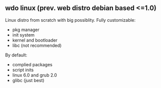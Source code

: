 ## wdo linux (prev. web distro debian based <=1.0)

Linux distro from scratch with big possiblity.
Fully customizable:
- pkg manager
- init system
- kernel and bootloader
- libc (not recommended)

By default:
- complied packages
- script inits
- linux 6.0 and grub 2.0
- glibc (just best)
